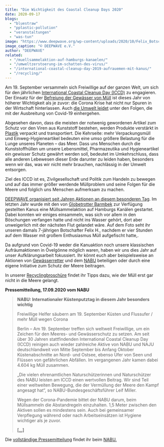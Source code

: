 ```yaml
---
title: "Die Wichtigkeit des Coastal Cleanup Days 2020"
date: 2020-09-17
blogs: 
  - "bluestraw"
  - "pplastic-pollution"
  - "veranstaltungen"
  - "was-tun"
image: "https://www.deepwave.org/wp-content/uploads/2020/10/Felix_Botschafter_Quadrat.jpeg"
image_caption: "© DEEPWAVE e.V."
author: "DEEPWAVE"
related: 
  - "/muellsammelaktion-auf-hamburgs-kanaelen/"
  - "/umweltzerstoerung-im-schatten-des-virus/"
  - "/international-coastal-cleanup-day-2019-aufrauemen-mit-kanus/"
  - "/recycling/"
---
```


Am 19. September versammeln sich Freiwillige auf der ganzen Welt, um sich für den jährlichen [International Coastal Cleanup Day (ICCD)](https://oceanconservancy.org/trash-free-seas/international-coastal-cleanup/) zu engagieren. Der Einsatz für der [Befreiung der Gewässer von Müll](https://www.deepwave.org/muellsammelaktion-auf-hamburgs-kanaelen/) ist dieses Jahr von höherer Wichtigkeit als je zuvor: die Corona Krise hat nicht nur Spuren in der Wirtschaft hinterlassen. Auch [die Umwelt leidet](https://www.deepwave.org/umweltzerstoerung-im-schatten-des-virus/) unter den Folgen, die mit der Ausbreitung von Covid-19 einhergehen.

Abgesehen davon, dass die meisten der notwenig gewordenen Artikel zum Schutz vor den Viren aus Kunststoff bestehen, werden Produkte verstärkt in [Plastik](https://www.deepwave.org/bluestraw-kampagne/plastic-pollution-blog/) verpackt und transportiert. Die Kehrseite: mehr Verpackungsmüll und Einweg-Hygieneartikel bedeuten eine umso größere Belastung für die Lunge unseres Planeten – das Meer. Dass uns Menschen durch die Kunststoffhüllen um unsere Lebensmittel, Pharmazeutika und Hygieneartikel ein gewisser Schutz gewährt werden soll, bedeutet im Umkehrschluss, dass alle anderen Lebewesen dieser Erde darunter zu leiden haben, besonders wenn wir das, was wir nicht mehr brauchen, nachlässig in der Umwelt entsorgen.

Ziel des ICCD ist es, Zivilgesellschaft und Politik zum Handeln zu bewegen und auf das immer größer werdende Müllproblem und seine Folgen für die Meere und folglich uns Menschen aufmerksam zu machen.

[DEEPWAVE organisiert seit Jahren Aktionen an diesem besonderen Tag](https://www.deepwave.org/international-coastal-cleanup-day-2019-aufrauemen-mit-kanus/). Im letzten Jahr wurde mit den von [Globetrotter Barmbek](https://www.globetrotter.de/ueber-globetrotter/nachhaltigkeit/) zur Verfügung gestellten Kanus eine Müllsammelaktion auf Hamburgs Kanälen gestartet. Dabei konnten wir einiges einsammeln, was sich vor allem in den Böschungen verfangen hatte und nicht ins Wasser gehört, dort aber unweigerlich mit der nächsten Flut gelandet wäre. Auf dem Foto seht ihr unseren damals 7-jährigen Botschafter Felix H., nachdem er vier Stunden auf dem Wasser mit großem Enthusiasmus Müll aufgefischt hatte,.

Da aufgrund von Covid-19 weder die Kanuaktion noch unsere klassischen Aufräumaktionen in Övelgönne möglich waren, haben wir uns dies Jahr auf unser Aufklärungsarbeit fokussiert. Ihr könnt euch aber beispielsweise an Aktionen von [Gewässerretter](https://www.gewaesserretter.de/#/?filter=found,aktion,cleanups) und dem [NABU](https://www.nabu.de/natur-und-landschaft/aktionen-und-projekte/meere-ohne-plastik/cleanup/index.html) beteiligen oder durch eine eigene Initiative zum Schutz der Meere beitragen.

In unserer [Recyclingbroschüre](https://www.deepwave.org/recycling/) findet ihr Tipps dazu, wie der Müll erst gar nicht in die Meere gelangt.

**Pressemitteilung, 17.09.2020 vom NABU**

> **NABU: Internationaler Küstenputztag in diesem Jahr besonders wichtig**
> 
> Freiwillige Helfer säubern am 19. September Küsten und Flussufer / mehr Müll wegen Corona
> 
> Berlin – Am 19. September treffen sich weltweit Freiwillige, um ein Zeichen für den Meeres- und Gewässerschutz zu setzen. Am seit über 30 Jahren stattfindenden International Coastal Cleanup Day (ICCD) reinigen auch wieder zahlreiche Aktive von NABU und NAJU deutschlandweit von Mitte September bis Anfang Oktober Küstenabschnitte an Nord- und Ostsee, ebenso Ufer von Seen und Flüssen von gefährlichen Abfällen. Im vergangenen Jahr kamen dabei 4.604 kg Müll zusammen.
> 
> „Die vielen ehrenamtlichen Naturschützerinnen und Naturschützer des NABU leisten am ICCD einen wertvollen Beitrag. Wir sind Teil einer weltweiten Bewegung, die der Vermüllung der Meere den Kampf angesagt hat“, so NABU-Bundesgeschäftsführer Leif Miller.
> 
> Wegen der Corona-Pandemie bittet der NABU darum, beim Müllsammeln die Abstandregeln einzuhalten. 1,5 Meter zwischen den Aktiven sollen es mindestens sein. Auch bei gemeinsamer Verpflegung während oder nach Arbeitseinsätzen ist Hygiene wichtiger als je zuvor.
> 
> [\[...\]](https://www.nabu.de/modules/presseservice/index.php?popup=true&db=presseservice&show=29682)

Die [vollständige Pressemitteilung](https://www.nabu.de/modules/presseservice/index.php?popup=true&db=presseservice&show=29682) findet ihr beim [NABU.](https://www.nabu.de/)
